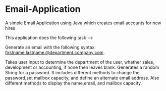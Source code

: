 # Email-Application
A simple Email Application using Java which creates email accounts for new hires

This application does the following task -->

Generate an email with the following syntax: firstname.lastname.@department.company.com.

Takes user input to determine the department of the user, whether sales, development or accounting, if none then leaves blank.
Generates a random String for a password.
It includes different methods to change the password,set mailbox capacity, and define an alternate email address.
Also different methods to display the name,email, and mailbox capacity.

